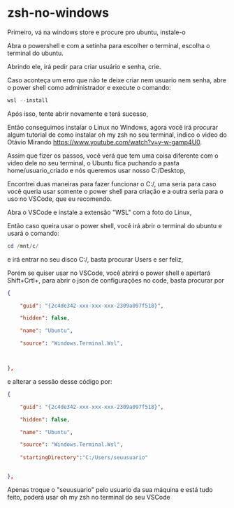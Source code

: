# zsh-no-windows

Primeiro, vá na windows store e procure pro ubuntu, instale-o

Abra o powershell e com a setinha para escolher o terminal, escolha o terminal do ubuntu.

Abrindo ele, irá pedir para criar usuário e senha, crie.

Caso aconteça um erro que não te deixe criar nem usuario nem senha, abre o power shell como administrador e execute o comando: 
```powershell
wsl --install
```
Após isso, tente abrir novamente e terá sucesso,

Então conseguimos instalar o Linux no Windows, agora você irá procurar algum tutorial de como instalar oh my zsh no seu terminal, indico o video do Otávio Mirando https://www.youtube.com/watch?v=y-w-gamp4U0.

Assim que fizer os passos, você verá que tem uma coisa diferente com o video dele no seu terminal, o Ubuntu fica puchando a pasta home/usuario_criado e nós queremos usar nosso C:/Desktop,

Encontrei duas maneiras para fazer funcionar o C:/, uma seria para caso você queria usar somente o power shell para criação e a outra seria para o uso no VSCode, que eu recomendo.

Abra o VSCode e instale a extensão "WSL" com a foto do Linux,

Então caso queira usar o power shell, você irá abrir o terminal do ubuntu e usará o comando: 
```ps1
cd /mnt/c/
```
 e irá entrar no seu disco C:/, basta procurar Users e ser feliz,

Porém se quiser usar no VSCode, você abrirá o power shell e apertará Shift+Crtl+, para abrir o json de configurações no code, basta procurar por 

```json
{

    "guid": "{2c4de342-xxx-xxx-xxx-2309a097f518}",

    "hidden": false,

    "name": "Ubuntu",

    "source": "Windows.Terminal.Wsl",



},
```

e alterar a sessão desse código por:
```json
{

    "guid": "{2c4de342-xxx-xxx-xxx-2309a097f518}",

    "hidden": false,

    "name": "Ubuntu",

    "source": "Windows.Terminal.Wsl",
    
    "startingDirectory":"C:/Users/seuusuario"


},
```

Apenas troque o "seuusuario" pelo usuario da sua máquina e está tudo feito, poderá usar oh my zsh no terminal do seu VSCode
